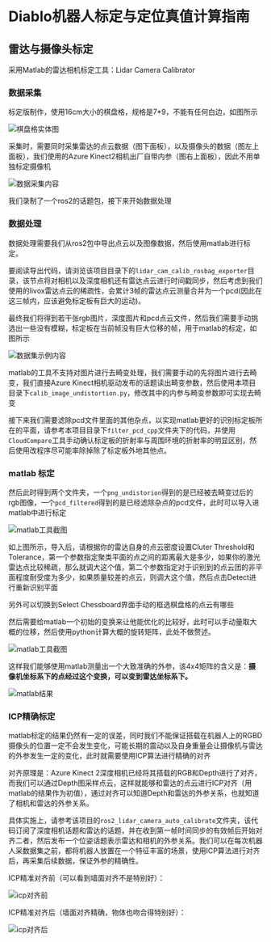 # Diablo机器人标定与定位真值计算指南

## 雷达与摄像头标定

采用Matlab的雷达相机标定工具：Lidar Camera Calibrator

### 数据采集

标定版制作，使用16cm大小的棋盘格，规格是7*9，不能有任何白边，如图所示

![棋盘格实体图](./images/chessboard.png)

采集时，需要同时采集雷达的点云数据（图下面板），以及摄像头的数据（图左上面板），我们使用的Azure Kinect2相机出厂自带内参（图右上面板），因此不用单独标定摄像机

![数据采集内容](./images/calib_data_collect.png)

我们录制了一个ros2的话题包，接下来开始数据处理

### 数据处理

数据处理需要我们从ros2包中导出点云以及图像数据，然后使用matlab进行标定。

要阅读导出代码，请浏览该项目目录下的`lidar_cam_calib_rosbag_exporter`目录，该节点将对相机以及深度相机还有雷达点云进行时间戳同步，然后考虑到我们使用的livox雷达点云的稀疏性，会累计3帧的雷达点云测量合并为一个pcd(因此在这三帧内，应该避免标定板有巨大的运动)。

最终我们将得到若干张rgb图片，深度图片和pcd点云文件，然后我们需要手动挑选出一些没有模糊，标定板在当前帧没有巨大位移的帧，用于matlab的标定，如图所示

![数据集示例内容](./images/calib_dataset.png)

matlab的工具不支持对图片进行去畸变处理，我们需要手动的先将图片进行去畸变，我们直接Azure Kinect相机驱动发布的话题读出畸变参数，然后使用本项目目录下`calib_image_undistortion.py`，修改其中的内参与畸变参数即可实现去畸变

接下来我们需要滤除pcd文件里面的其他杂点，以实现matlab更好的识别标定板所在的平面，请参考本项目目录下`filter_pcd_cpp`文件夹下的代码，并使用`CloudCompare`工具手动确认标定板的折射率与周围环境的折射率的明显区别，然后使用改程序尽可能率除掉除了标定板外地其他点。

### matlab 标定

然后此时得到两个文件夹，一个`png_undistorion`得到的是已经被去畸变过后的rgb图像，一个`pcd_filtered`得到的是已经滤除杂点的pcd文件，此时可以导入进matlab中进行标定

![matlab工具截图](./images/matlab_calib_tool.png)

如上图所示，导入后，请根据你的雷达自身的点云密度设置Cluter Threshold和Tolerance，第一个参数指定聚类平面的点之间的距离最大是多少，如果你的激光雷达点比较稀疏，那么就调大这个值，第二个参数指定对于识别到的点云团的非平面程度耐受度为多少，如果质量较差的点云，则调大这个值，然后点击Detect进行重新识别平面

另外可以切换到Select Chessboard界面手动的框选棋盘格的点云有哪些

然后需要给matlab一个初始的变换来让他能优化的比较好，此时可以手动量取大概的位移，然后使用python计算大概的旋转矩阵，此处不做赘述。

![matlab工具截图](./images/measure_extrinsics.png)

这样我们能够使用matlab测量出一个大致准确的外参，该4x4矩阵的含义是：**摄像机坐标系下的点经过这个变换，可以变到雷达坐标系下。**

![matlab结果](./images/matlab_result.png)

### ICP精确标定

matlab标定的结果仍然有一定的误差，同时我们不能保证搭载在机器人上的RGBD摄像头的位置一定不会发生变化，可能长期的震动以及自身重量会让摄像机与雷达的外参发生一定的变化，此时就需要使用ICP算法进行精确的对齐

对齐原理是：Azure Kinect 2深度相机已经将其搭载的RGB和Depth进行了对齐，而我们可以通过Depth图采样点云，这样就能够和雷达的点云进行ICP对齐（用matlab的结果作为初值），通过对齐可以知道Depth和雷达的外参关系，也就知道了相机和雷达的外参关系。

具体实施上，请参考该项目的`ros2_lidar_camera_auto_calibrate`文件夹，该代码订阅了深度相机话题和雷达的话题，并在收到第一帧时间同步的有效帧后开始对齐二者，然后发布一个位姿话题表示雷达和相机的外参关系。我们可以在每次机器人采数据集之前，都将机器人放置在一个特征丰富的场景，使用ICP算法进行对齐后，再采集后续数据，保证外参的精确性。

ICP精准对齐前（可以看到墙面对齐不是特别好）：

![icp对齐前](./images/before_icp.png)

ICP精准对齐后（墙面对齐精确，物体也吻合得特别好）：

![icp对齐后](./images/after_icp.png)